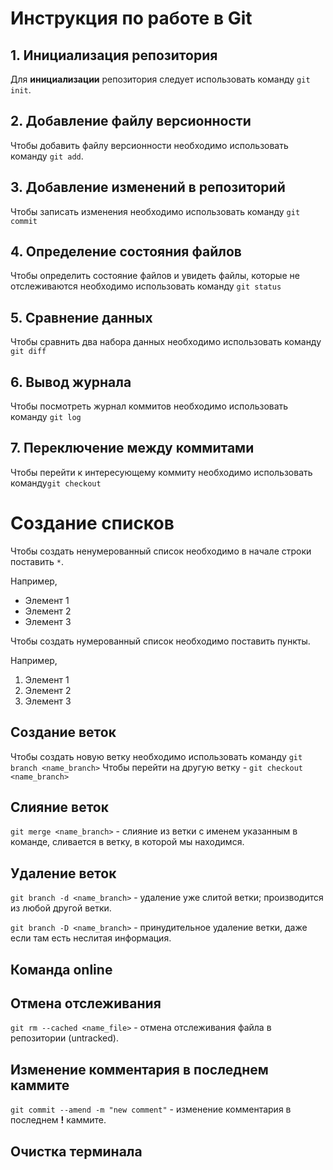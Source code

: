 # Инструкция по работе в Git
## 1. Инициализация репозитория
Для **инициализации** репозитория следует использовать команду `git init`.
## 2. Добавление файлу версионности
Чтобы добавить файлу версионности необходимо использовать команду `git add`.
## 3. Добавление изменений в репозиторий
Чтобы записать изменения необходимо использовать команду `git commit`
## 4. Определение состояния файлов
Чтобы определить состояние файлов и увидеть файлы, которые не отслеживаются необходимо использовать команду `git status`
## 5. Сравнение данных
Чтобы сравнить два набора данных необходимо использовать команду `git diff`
 ## 6. Вывод журнала
 Чтобы посмотреть журнал коммитов необходимо использовать команду `git log`
 ## 7. Переключение между коммитами
 Чтобы перейти к интересующему коммиту необходимо использовать команду`git checkout`
 # Создание списков
 Чтобы создать ненумерованный список необходимо в начале строки поставить `*`.
 
 Например,
 * Элемент 1
 * Элемент 2
 * Элемент 3

 Чтобы создать нумерованный список необходимо поставить пункты.

 Например,
 1. Элемент 1
 2. Элемент 2
 3. Элемент 3
## Создание веток
Чтобы создать новую ветку необходимо использовать команду `git branch <name_branch>`
Чтобы перейти на другую ветку - `git checkout <name_branch>`
## Слияние веток
`git merge <name_branch>` - слияние из ветки с именем указанным в команде, сливается в ветку, в которой мы находимся.
## Удаление веток
`git branch -d <name_branch>` - удаление уже слитой ветки; производится из любой другой ветки.

`git branch -D <name_branch>` - принудительное удаление ветки, даже если там есть неслитая информация.
## Команда online
## Отмена отслеживания
`git rm --cached <name_file>` - отмена отслеживания файла в репозитории (untracked).
## Изменение комментария в последнем каммите
`git commit --amend -m "new comment"` - изменение комментария в последнем **!** каммите.
## Очистка терминала